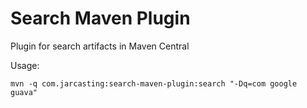 Search Maven Plugin
===================

Plugin for search artifacts in Maven Central

Usage:

```shell
mvn -q com.jarcasting:search-maven-plugin:search "-Dq=com google guava"
```


